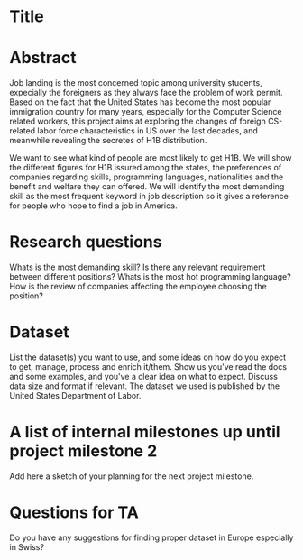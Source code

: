 # Title

# Abstract
Job landing is the most concerned topic among university students, expecially the foreigners as they always face the problem of work permit. Based on the fact that the United States has become the most popular immigration country for many years, especially for the Computer Science related workers, this project aims at exploring the changes of foreign CS-related labor force characteristics in US over the last decades, and meanwhile revealing the secretes of H1B distribution. 

We want to see what kind of people are most likely to get H1B. We will show the different figures for H1B issured among the states, the preferences of companies regarding skills, programming languages, nationalities and the benefit and welfare they can offered. We will identify the most demanding skill as the most frequent keyword in job description so it gives a reference for people who hope to find a job in America.
# Research questions
Whats is the most demanding skill? Is there any relevant requirement between different positions?
Whats is the most hot programming language?
How is the review of companies affecting the employee choosing the position?

# Dataset
List the dataset(s) you want to use, and some ideas on how do you expect to get, manage, process and enrich it/them. Show us you've read the docs and some examples, and you've a clear idea on what to expect. Discuss data size and format if relevant.
The dataset we used is published by the United States Department of Labor. 
# A list of internal milestones up until project milestone 2
Add here a sketch of your planning for the next project milestone.

# Questions for TA
Do you have any suggestions for finding proper dataset in Europe especially in Swiss?
